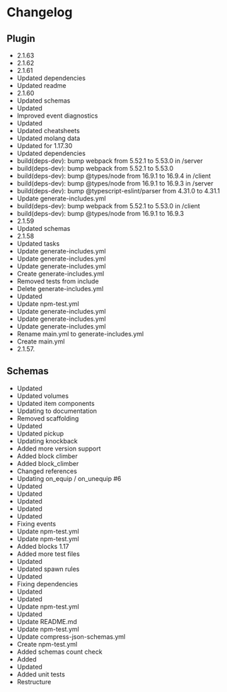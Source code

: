 # Changelog
## Plugin
- 2.1.63
- 2.1.62
- 2.1.61
- Updated dependencies
- Updated readme
- 2.1.60
- Updated schemas
- Updated
- Improved event diagnostics
- Updated
- Updated cheatsheets
- Updated molang data
- Updated for 1.17.30
- Updated dependencies
- build(deps-dev): bump webpack from 5.52.1 to 5.53.0 in /server
- build(deps-dev): bump webpack from 5.52.1 to 5.53.0
- build(deps-dev): bump @types/node from 16.9.1 to 16.9.4 in /client
- build(deps-dev): bump @types/node from 16.9.1 to 16.9.3 in /server
- build(deps-dev): bump @typescript-eslint/parser from 4.31.0 to 4.31.1
- Update generate-includes.yml
- build(deps-dev): bump webpack from 5.52.1 to 5.53.0 in /client
- build(deps-dev): bump @types/node from 16.9.1 to 16.9.3
- 2.1.59
- Updated schemas
- 2.1.58
- Updated tasks
- Update generate-includes.yml
- Update generate-includes.yml
- Update generate-includes.yml
- Create generate-includes.yml
- Removed tests from include
- Delete generate-includes.yml
- Updated
- Update npm-test.yml
- Update generate-includes.yml
- Update generate-includes.yml
- Update generate-includes.yml
- Rename main.yml to generate-includes.yml
- Create main.yml
- 2.1.57. 
## Schemas
- Updated
- Updated volumes
- Updated item components
- Updating to documentation
- Removed scaffolding
- Updated
- Updated pickup
- Updating knockback
- Added more version support
- Added block climber
- Added block_climber
- Changed references
- Updating on_equip / on_unequip #6
- Updated
- Updated
- Updated
- Updated
- Updated
- Fixing events
- Update npm-test.yml
- Update npm-test.yml
- Added blocks 1.17
- Added more test files
- Updated
- Updated spawn rules
- Updated
- Fixing dependencies
- Updated
- Updated
- Update npm-test.yml
- Updated
- Update README.md
- Update npm-test.yml
- Update compress-json-schemas.yml
- Create npm-test.yml
- Added schemas count check
- Added
- Updated
- Added unit tests
- Restructure